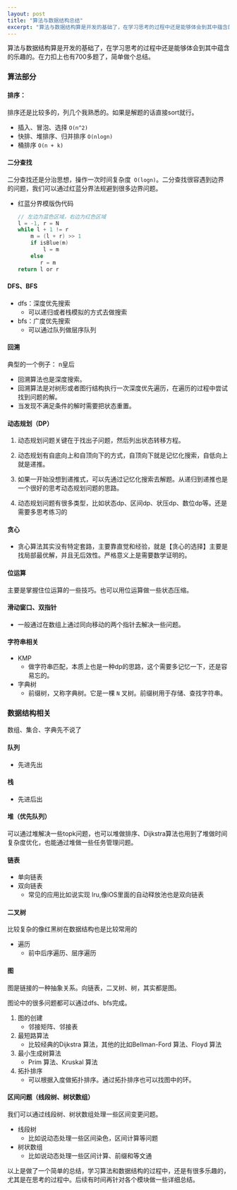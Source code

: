 ```yaml
---
layout: post
title: "算法与数据结构总结"
excerpt: "算法与数据结构算是开发的基础了，在学习思考的过程中还是能够体会到其中蕴含的乐趣的。在力扣上也有700多题了，简单做个总结"
---
```

算法与数据结构算是开发的基础了，在学习思考的过程中还是能够体会到其中蕴含的乐趣的。在力扣上也有700多题了，简单做个总结。

### 算法部分

#### 排序：

排序还是比较多的，列几个我熟悉的。如果是解题的话直接sort就行。

+ 插入、冒泡、选择  `O(n^2)`
+ 快排、堆排序、归并排序  `O(nlogn)`
+ 桶排序  `O(n + k)`



####  二分查找

二分查找还是分治思想，操作一次时间复杂度` O(logn)`。二分查找很容遇到边界的问题，我们可以通过红蓝分界法规避到很多边界问题。

+ 红蓝分界模版伪代码

  ```swift
  // 左边为蓝色区域，右边为红色区域
  l = -1, r = N
  while l + 1 != r
      m = (l + r) >> 1
      if isBlue(m)
          l = m
      else 
         r = m
  return l or r
  ```



#### DFS、BFS

+ dfs：深度优先搜索
  - 可以递归或者栈模拟的方式去做搜索
+ bfs：广度优先搜索
  - 可以通过队列做层序队列



#### 回溯

  典型的一个例子： n皇后

+ 回溯算法也是深度搜索。
+ 回溯算法是对树形或者图行结构执行一次深度优先遍历，在遍历的过程中尝试找到问题的解。
+ 当发现不满足条件的解时需要把状态重置。



#### 动态规划（DP）

1. 动态规划问题关键在于找出子问题，然后列出状态转移方程。

2. 动态规划有自底向上和自顶向下的方式，自顶向下就是记忆化搜索，自低向上就是递推。

3. 如果一开始没想到递推式，可以先通过记忆化搜索去解题。从递归到递推也是一个很好的思考动态规划问题的思路。
4. 动态规划问题有很多类型，比如状态dp、区间dp、状压dp、数位dp等。还是需要多思考练习的



#### 贪心

+ 贪心算法其实没有特定套路，主要靠直觉和经验，就是【贪心的选择】主要是找局部最优解，并且无后效性。严格意义上是需要数学证明的。



#### 位运算

主要是掌握住位运算的一些技巧。也可以用位运算做一些状态压缩。



#### 滑动窗口、双指针

+ 一般通过在数组上通过同向移动的两个指针去解决一些问题。



#### 字符串相关

+ KMP 
  - 做字符串匹配，本质上也是一种dp的思路，这个需要多记忆一下，还是容易忘的。
+ 字典树
  - 前缀树，又称字典树。它是一棵 `N` 叉树。前缀树用于存储、查找字符串。



### 数据结构相关

数组、集合、字典先不说了

#### 队列

+ 先进先出



#### 栈

+ 先进后出



#### 堆（优先队列）

可以通过堆解决一些topk问题，也可以堆做排序、Dijkstra算法也用到了堆做时间复杂度优化，也能通过堆做一些任务管理问题。



#### 链表

+ 单向链表
+ 双向链表
  - 常见的应用比如说实现 lru,像iOS里面的自动释放池也是双向链表



#### 二叉树

比较复杂的像红黑树在数据结构也是比较常用的

+ 遍历
  - 前中后序遍历、层序遍历



#### 图

图是链接的一种抽象关系。向链表，二叉树、树，其实都是图。

图论中的很多问题都可以通过dfs、bfs完成。

1. 图的创建
   - 邻接矩阵、邻接表
2. 最短路算法
   - 比较经典的Dijkstra 算法，其他的比如Bellman-Ford 算法、Floyd 算法
3. 最小生成树算法
   - Prim 算法、Kruskal 算法
4. 拓扑排序
   - 可以根据入度做拓扑排序。通过拓扑排序也可以找图中的环。



#### 区间问题（线段树、树状数组）

我们可以通过线段树、树状数组处理一些区间变更问题。

+ 线段树
  - 比如说动态处理一些区间染色，区间计算等问题
+ 树状数组
  - 比如说动态处理一些区间计算、前缀和等文通



以上是做了一个简单的总结，学习算法和数据结构的过程中，还是有很多乐趣的，尤其是在思考的过程中。后续有时间再针对各个模块做一些详细总结。

